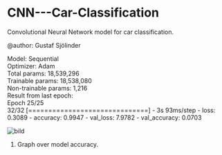 # CNN---Car-Classification
Convolutional Neural Network model for car classification.

@author: Gustaf Sjölinder

Model: Sequential<br/>
Optimizer: Adam<br/>
Total params: 18,539,296<br/>
Trainable params: 18,538,080<br/>
Non-trainable params: 1,216<br/>
Result from last epoch:<br/>
Epoch 25/25<br/>
32/32 [==============================] - 3s 93ms/step - loss: 0.3089 - accuracy: 0.9947 - val_loss: 7.9782 - val_accuracy: 0.0703<br/>

![bild](https://user-images.githubusercontent.com/45522287/148084631-16f27514-7be5-472e-b080-d30005093106.png)
1. Graph over model accuracy. 
